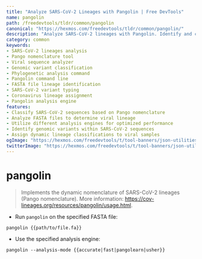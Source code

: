 ```yaml
---
title: "Analyze SARS-CoV-2 Lineages with Pangolin | Free DevTools"
name: pangolin
path: /freedevtools/tldr/common/pangolin
canonical: "https://hexmos.com/freedevtools/tldr/common/pangolin/"
description: "Analyze SARS-CoV-2 lineages with Pangolin. Identify and classify viral sequences using dynamic nomenclature and analysis engines. Free online tool, no registration required."
category: common
keywords:
- SARS-CoV-2 lineages analysis
- Pango nomenclature tool
- Viral sequence analyzer
- Genomic variant classification
- Phylogenetic analysis command
- Pangolin command line
- FASTA file lineage identification
- SARS-CoV-2 variant typing
- Coronavirus lineage assignment
- Pangolin analysis engine
features:
- Classify SARS-CoV-2 sequences based on Pango nomenclature
- Analyze FASTA files to determine viral lineage
- Utilize different analysis engines for optimized performance
- Identify genomic variants within SARS-CoV-2 sequences
- Assign dynamic lineage classifications to viral samples
ogImage: "https://hexmos.com/freedevtools/t/tool-banners/json-utilities-banner.png"
twitterImage: "https://hexmos.com/freedevtools/t/tool-banners/json-utilities-banner.png"
---
```


# pangolin

> Implements the dynamic nomenclature of SARS-CoV-2 lineages (Pango nomenclature).
> More information: <https://cov-lineages.org/resources/pangolin/usage.html>.

- Run `pangolin` on the specified FASTA file:

`pangolin {{path/to/file.fa}}`

- Use the specified analysis engine:

`pangolin --analysis-mode {{accurate|fast|pangolearn|usher}}`
